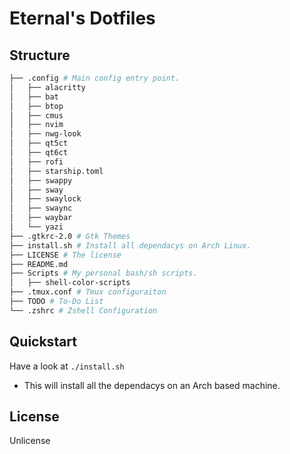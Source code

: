 # Eternal's Dotfiles

## Structure

```sh
├── .config # Main config entry point.
│   ├── alacritty
│   ├── bat
│   ├── btop
│   ├── cmus
│   ├── nvim
│   ├── nwg-look
│   ├── qt5ct
│   ├── qt6ct
│   ├── rofi
│   ├── starship.toml
│   ├── swappy
│   ├── sway
│   ├── swaylock
│   ├── swaync
│   ├── waybar
│   └── yazi
├── .gtkrc-2.0 # Gtk Themes
├── install.sh # Install all dependacys on Arch Linux.
├── LICENSE # The license
├── README.md
├── Scripts # My personal bash/sh scripts.
│   ├── shell-color-scripts
├── .tmux.conf # Tmux configuraiton
├── TODO # To-Do List
└── .zshrc # Zshell Configuration
```

## Quickstart

Have a look at `./install.sh`
- This will install all the dependacys on an Arch based machine.

## License

Unlicense
